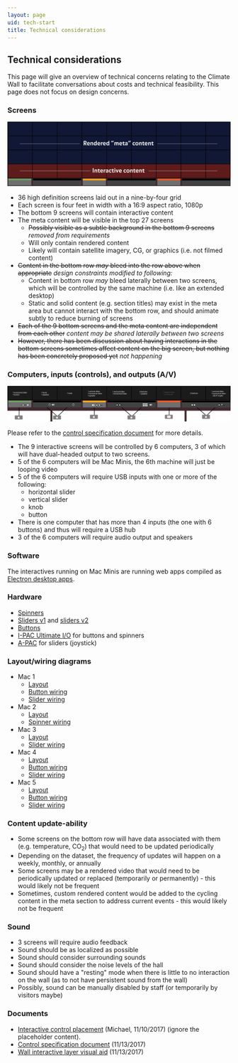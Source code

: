 ```yaml
---
layout: page
uid: tech-start
title: Technical considerations
---
```


## Technical considerations

This page will give an overview of technical concerns relating to the Climate Wall to facilitate conversations about costs and technical feasibility. This page does not focus on design concerns.

### Screens

![Climate wall overview](../assets/tech/wall_diagrams_overview.png)

- 36 high definition screens laid out in a nine-by-four grid
- Each screen is four feet in width with a 16:9 aspect ratio, 1080p
- The bottom 9 screens will contain interactive content
- The meta content will be visible in the top 27 screens
    - ~~Possibly visible as a subtle background in the bottom 9 screens~~ _removed from requirements_
    - Will only contain rendered content
    - Likely will contain satellite imagery, CG, or graphics (i.e. not filmed content)
- ~~Content in the bottom row _may_ bleed into the row above when appropriate~~ _design constraints modified to following:_
    - Content in bottom row _may_ bleed laterally between two screens, which will be controlled by the same machine (i.e. like an extended desktop)
    - Static and solid content (e.g. section titles) may exist in the meta area but cannot interact with the bottom row, and should animate subtly to reduce burning of screens
- ~~Each of the 9 bottom screens and the meta content are independent from each other~~ _content may be shared laterally between two screens_
- ~~However, there has been discussion about having interactions in the bottom screens sometimes affect content on the big screen, but nothing has been concretely proposed yet~~ _not happening_

### Computers, inputs (controls), and outputs (A/V)

[![Climate wall controls](../assets/tech/wall_diagrams_inputs.png)](../assets/tech/wall_diagrams_inputs.png)

Please refer to the [control specification document](../assets/docs/HoPE_wall_control_specifications_2018-04-03.pdf) for more details.

- The 9 interactive screens will be controlled by 6 computers, 3 of which will have dual-headed output to two screens.
- 5 of the 6 computers will be Mac Minis, the 6th machine will just be looping video
- 5 of the 6 computers will require USB inputs with one or more of the following:
    - horizontal slider
    - vertical slider
    - knob
    - button
- There is one computer that has more than 4 inputs (the one with 6 buttons) and thus will require a USB hub
- 3 of the 6 computers will require audio output and speakers

### Software

The interactives running on Mac Minis are running web apps compiled as [Electron desktop apps](https://electronjs.org/).

### Hardware

- [Spinners](https://www.ultimarc.com/SpinTrak.html)
- [Sliders v1](http://www.potentiometers.com/PTF.cfm?link=SL) and [sliders v2](https://www.cw-industrialgroup.com/Products/Faders/Linear-Manual-Fader-PGF3000)
- [Buttons](https://na.suzohapp.com/products/pushbuttons/D54-0004-21)
- [I-PAC Ultimate I/O](https://www.ultimarc.com/ipacuio.html) for buttons and spinners
- [A-PAC](https://www.ultimarc.com/a-pac.html) for sliders (joystick)

### Layout/wiring diagrams

- Mac 1
   - [Layout](https://docs.google.com/drawings/d/1xrNUxVaL-AKLlfcvBmJv0YKAArj111jfBkhoQTcSuAo/edit?usp=sharing)
   - [Button wiring](https://docs.google.com/drawings/d/1PC8Bcl2f0Adp2HA0k0E3IunbTKDJFCQKJ-dLsh4tnYo/edit?usp=sharing)
   - [Slider wiring](https://docs.google.com/drawings/d/1FnnhbmOsjnr-h_wtfVVchhs-A6nPkp_f_ypofu77XAM/edit)
- Mac 2
   - [Layout](https://docs.google.com/drawings/d/1CsvThGU4NrDKadkb0RH2CjGMkMBVzKtI1LvKPHvSpTU/edit?usp=sharing)
   - [Spinner wiring](https://docs.google.com/drawings/d/1Qz_KTMl_u8It8isdvPm8WmJeg3e63sWrlObwxsq_WwQ/edit?usp=sharing)
- Mac 3
   - [Layout](https://docs.google.com/drawings/d/1XcRkPQi7io-q8m7MxtstI98tH0I951l7XhkLu5AaQLY/edit?usp=sharing)
   - [Slider wiring](https://docs.google.com/drawings/d/1AzIW9DEK-j0OtD7s5-5ND27FRH97KMAaKe1Ry4mDRwo/edit?usp=sharing)
- Mac 4
   - [Layout](https://docs.google.com/drawings/d/113ywMG7vvPpEOOAgxiCGkRG5uZwMusJ80F0cx1vXCNY/edit?usp=sharing)
   - [Button wiring](https://docs.google.com/drawings/d/1RGU7TxYnp0Pgr7SmoPc_Rda2SuOvBtaHSZY5MhCsrA0/edit?usp=sharing)
   - [Slider wiring](https://docs.google.com/drawings/d/1gs57smnOjurAEXWwnHbbpZn9m1imgYT8wUv5xd6Mg3A/edit)
- Mac 5
   - [Layout](https://docs.google.com/drawings/d/14id2uQuMl3yH5q6-mwhE-bSNHVF5sWrTEjbwjnwfb_Y/edit?usp=sharing)
   - [Button wiring](https://docs.google.com/drawings/d/1ZTeckscw--AJDrCEtGGWzT5_aeYRa1lm2VyPB5MCdvc/edit?usp=sharing)
   - [Slider wiring](https://docs.google.com/drawings/d/13qG-Pni41NFGXcxe158ZqPehofrX2da7sJMvkNDeH-M/edit)

### Content update-ability

- Some screens on the bottom row will have data associated with them (e.g. temperature, CO<sub>2</sub>) that would need to be updated periodically
- Depending on the dataset, the frequency of updates will happen on a weekly, monthly, or annually
- Some screens may be a rendered video that would need to be periodically updated or replaced (temporarily or permanently) - this would likely not be frequent
- Sometimes, custom rendered content would be added to the cycling content in the meta section to address current events - this would likely not be frequent

### Sound

- 3 screens will require audio feedback
- Sound should be as localized as possible
- Sound should consider surrounding sounds
- Sound should consider the noise levels of the hall
- Sound should have a "resting" mode when there is little to no interaction on the wall (as to not have persistent sound from the wall)
- Possibly, sound can be manually disabled by staff (or temporarily by visitors maybe)

### Documents

- [Interactive control placement](https://s3.amazonaws.com/brianfoo-amnh/interactive_controls_cutouts.pdf) (Michael, 11/10/2017) (ignore the placeholder content).
- [Control specification document](../assets/docs/HoPE_wall_control_specifications_2018-04-03.pdf) (11/13/2017)
- [Wall interactive layer visual aid](../assets/wall_rhythm.png) (11/13/2017)

